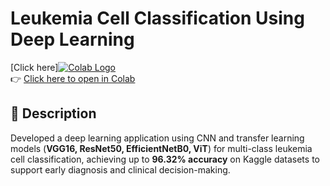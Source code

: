 # Leukemia Cell Classification Using Deep Learning

[Click here][![Colab Logo](https://colab.research.google.com/assets/colab-badge.svg)](https://colab.research.google.com/drive/1q9KXFhlukU98Pl1MQTyxnHszX3YJ5Dyq?usp=sharing)  
👉 [Click here to open in Colab](https://colab.research.google.com/drive/1q9KXFhlukU98Pl1MQTyxnHszX3YJ5Dyq?usp=sharing)

## 📖 Description
Developed a deep learning application using CNN and transfer learning models (**VGG16, ResNet50, EfficientNetB0, ViT**) for multi-class leukemia cell classification, achieving up to **96.32% accuracy** on Kaggle datasets to support early diagnosis and clinical decision-making.
